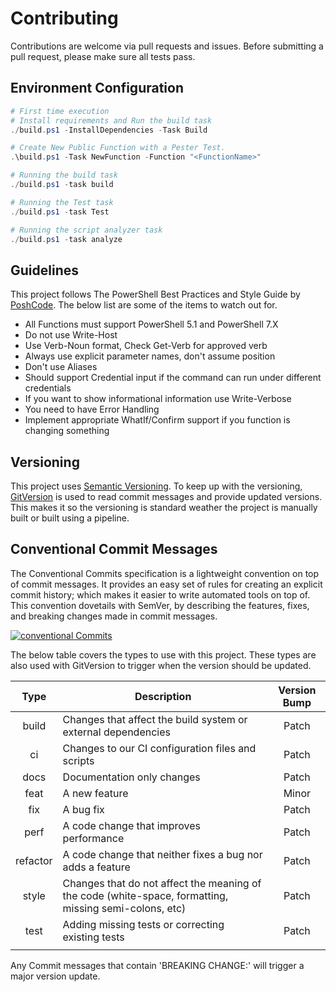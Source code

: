 # Contributing

Contributions are welcome via pull requests and issues. Before submitting a pull request, please make sure all tests pass.

## Environment Configuration

``` PowerShell
# First time execution
# Install requirements and Run the build task
./build.ps1 -InstallDependencies -Task Build

# Create New Public Function with a Pester Test.
.\build.ps1 -Task NewFunction -Function "<FunctionName>"

# Running the build task
./build.ps1 -task build

# Running the Test task
./build.ps1 -task Test

# Running the script analyzer task
./build.ps1 -task analyze
```

## Guidelines

This project follows The PowerShell Best Practices and Style Guide by [PoshCode][0]. The below list are some of the items to watch out for.

- All Functions must support PowerShell 5.1 and PowerShell 7.X
- Do not use Write-Host
- Use Verb-Noun format, Check Get-Verb for approved verb
- Always use explicit parameter names, don't assume position
- Don't use Aliases
- Should support Credential input if the command can run under different credentials
- If you want to show informational information use Write-Verbose
- You need to have Error Handling
- Implement appropriate WhatIf/Confirm support if you function is changing something

## Versioning

This project uses [Semantic Versioning][2]. To keep up with the versioning, [GitVersion][3] is used to read commit messages and provide updated versions. This makes it so the versioning is standard weather the project is manually built or built using a pipeline.

## Conventional Commit Messages

The Conventional Commits specification is a lightweight convention on top of commit messages. It provides an easy set of rules for creating an explicit commit history; which makes it easier to write automated tools on top of. This convention dovetails with SemVer, by describing the features, fixes, and breaking changes made in commit messages.

[![conventional Commits](https://img.shields.io/badge/Conventional%20Commits-1.0.0-green.svg)](https://www.conventionalcommits.org/en/v1.0.0/)

The below table covers the types to use with this project. These types are also used with GitVersion to trigger when the version should be updated.

|   Type   | Description                                                                                            | Version Bump |
| :------: | ------------------------------------------------------------------------------------------------------ | :----------: |
|  build   | Changes that affect the build system or external dependencies                                          |    Patch     |
|    ci    | Changes to our CI configuration files and scripts                                                      |    Patch     |
|   docs   | Documentation only changes                                                                             |    Patch     |
|   feat   | A new feature                                                                                          |    Minor     |
|   fix    | A bug fix                                                                                              |    Patch     |
|   perf   | A code change that improves performance                                                                |    Patch     |
| refactor | A code change that neither fixes a bug nor adds a feature                                              |    Patch     |
|  style   | Changes that do not affect the meaning of the code (white-space, formatting, missing semi-colons, etc) |    Patch     |
|   test   | Adding missing tests or correcting existing tests                                                      |    Patch     |
|          |                                                                                                        |              |

Any Commit messages that contain 'BREAKING CHANGE:' will trigger a major version update.

[0]: https://github.com/PoshCode/PowerShellPracticeAndStyle
[1]: https://nvie.com/posts/a-successful-git-branching-model
[2]: https://semver.org/
[3]: https://gitversion.net/
